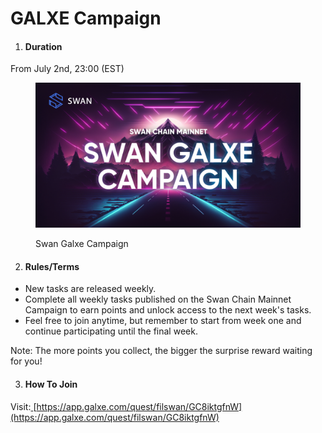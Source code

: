 # GALXE Campaign

1. #### Duration

From July 2nd, 23:00 (EST)

<figure><img src="../../.gitbook/assets/MicrosoftTeams-image (7).png" alt=""><figcaption><p>Swan Galxe Campaign</p></figcaption></figure>

2. #### Rules/Terms

* New tasks are released weekly.
* Complete all weekly tasks published on the Swan Chain Mainnet Campaign to earn points and unlock access to the next week's tasks.
* Feel free to join anytime, but remember to start from week one and continue participating until the final week.&#x20;

Note: The more points you collect, the bigger the surprise reward waiting for you!

3. #### How To Join

Visit:[ ](https://app.galxe.com/quest/filswan/GCCQuthxve)[https://app.galxe.com/quest/filswan/GC8iktgfnW](https://app.galxe.com/quest/filswan/GC8iktgfnW)
